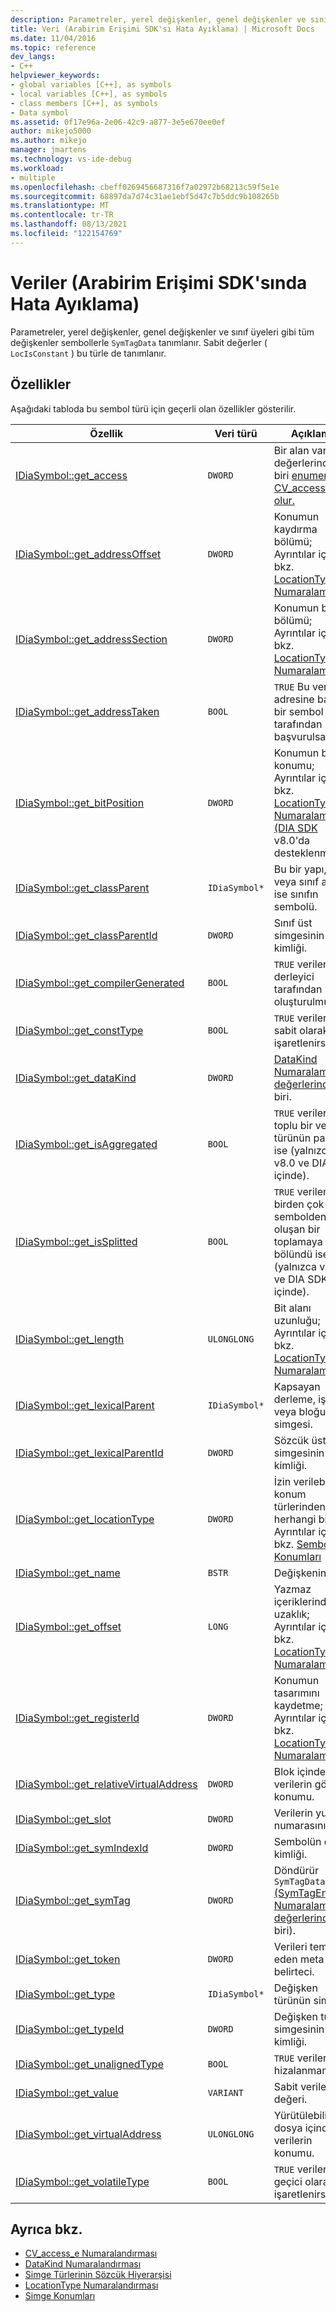 ```yaml
---
description: Parametreler, yerel değişkenler, genel değişkenler ve sınıf üyeleri gibi tüm değişkenler SymTagData sembolleriyle tanımlanır.
title: Veri (Arabirim Erişimi SDK'sı Hata Ayıklama) | Microsoft Docs
ms.date: 11/04/2016
ms.topic: reference
dev_langs:
- C++
helpviewer_keywords:
- global variables [C++], as symbols
- local variables [C++], as symbols
- class members [C++], as symbols
- Data symbol
ms.assetid: 0f17e96a-2e06-42c9-a877-3e5e670ee0ef
author: mikejo5000
ms.author: mikejo
manager: jmartens
ms.technology: vs-ide-debug
ms.workload:
- multiple
ms.openlocfilehash: cbeff0269456687316f7a02972b68213c59f5e1e
ms.sourcegitcommit: 68897da7d74c31ae1ebf5d47c7b5ddc9b108265b
ms.translationtype: MT
ms.contentlocale: tr-TR
ms.lasthandoff: 08/13/2021
ms.locfileid: "122154769"
---
```

# <a name="data-debug-interface-access-sdk"></a>Veriler (Arabirim Erişimi SDK'sında Hata Ayıklama)
Parametreler, yerel değişkenler, genel değişkenler ve sınıf üyeleri gibi tüm değişkenler sembollerle `SymTagData` tanımlanır. Sabit değerler ( `LocIsConstant` ) bu türle de tanımlanır.

## <a name="properties"></a>Özellikler
 Aşağıdaki tabloda bu sembol türü için geçerli olan özellikler gösterilir.

|Özellik|Veri türü|Açıklama|
|--------------|---------------|-----------------|
|[IDiaSymbol::get_access](../../debugger/debug-interface-access/idiasymbol-get-access.md)|`DWORD`|Bir alan varsa, değerlerinden biri [enumeration CV_access_e olur.](../../debugger/debug-interface-access/cv-access-e.md)|
|[IDiaSymbol::get_addressOffset](../../debugger/debug-interface-access/idiasymbol-get-addressoffset.md)|`DWORD`|Konumun kaydırma bölümü; Ayrıntılar için bkz. [LocationType Numaralama.](../../debugger/debug-interface-access/locationtype.md)|
|[IDiaSymbol::get_addressSection](../../debugger/debug-interface-access/idiasymbol-get-addresssection.md)|`DWORD`|Konumun bölüm bölümü; Ayrıntılar için bkz. [LocationType Numaralama.](../../debugger/debug-interface-access/locationtype.md)|
|[IDiaSymbol::get_addressTaken](../../debugger/debug-interface-access/idiasymbol-get-addresstaken.md)|`BOOL`|`TRUE` Bu verilerin adresine başka bir sembol tarafından başvurulsa.|
|[IDiaSymbol::get_bitPosition](../../debugger/debug-interface-access/idiasymbol-get-bitposition.md)|`DWORD`|Konumun bit konumu; Ayrıntılar için bkz. [LocationType Numaralama (DIA SDK](../../debugger/debug-interface-access/locationtype.md) v8.0'da desteklenmiyor).|
|[IDiaSymbol::get_classParent](../../debugger/debug-interface-access/idiasymbol-get-classparent.md)|`IDiaSymbol*`|Bu bir yapı, birlik veya sınıf alanı ise sınıfın sembolü.|
|[IDiaSymbol::get_classParentId](../../debugger/debug-interface-access/idiasymbol-get-classparentid.md)|`DWORD`|Sınıf üst simgesinin kimliği.|
|[IDiaSymbol::get_compilerGenerated](../../debugger/debug-interface-access/idiasymbol-get-compilergenerated.md)|`BOOL`|`TRUE` verileri derleyici tarafından oluşturulmuşsa.|
|[IDiaSymbol::get_constType](../../debugger/debug-interface-access/idiasymbol-get-consttype.md)|`BOOL`|`TRUE` verilerin sabit olarak işaretlenirse.|
|[IDiaSymbol::get_dataKind](../../debugger/debug-interface-access/idiasymbol-get-datakind.md)|`DWORD`|[DataKind Numaralama değerlerinden](../../debugger/debug-interface-access/datakind.md) biri.|
|[IDiaSymbol::get_isAggregated](../../debugger/debug-interface-access/idiasymbol-get-isaggregated.md)|`BOOL`|`TRUE` veriler toplu bir veri türünün parçası ise (yalnızca v8.0 ve DIA SDK içinde).|
|[IDiaSymbol::get_isSplitted](../../debugger/debug-interface-access/idiasymbol-get-issplitted.md)|`BOOL`|`TRUE` veriler birden çok sembolden oluşan bir toplamaya bölündü ise (yalnızca v8.0 ve DIA SDK içinde).|
|[IDiaSymbol::get_length](../../debugger/debug-interface-access/idiasymbol-get-length.md)|`ULONGLONG`|Bit alanı uzunluğu; Ayrıntılar için bkz. [LocationType Numaralama.](../../debugger/debug-interface-access/locationtype.md)|
|[IDiaSymbol::get_lexicalParent](../../debugger/debug-interface-access/idiasymbol-get-lexicalparent.md)|`IDiaSymbol*`|Kapsayan derleme, işlev veya bloğun simgesi.|
|[IDiaSymbol::get_lexicalParentId](../../debugger/debug-interface-access/idiasymbol-get-lexicalparentid.md)|`DWORD`|Sözcük üst simgesinin kimliği.|
|[IDiaSymbol::get_locationType](../../debugger/debug-interface-access/idiasymbol-get-locationtype.md)|`DWORD`|İzin verilebilir konum türlerinden herhangi biri; Ayrıntılar için bkz. [Sembol Konumları](../../debugger/debug-interface-access/symbol-locations.md)|
|[IDiaSymbol::get_name](../../debugger/debug-interface-access/idiasymbol-get-name.md)|`BSTR`|Değişkenin adı.|
|[IDiaSymbol::get_offset](../../debugger/debug-interface-access/idiasymbol-get-offset.md)|`LONG`|Yazmaz içeriklerinden uzaklık; Ayrıntılar için bkz. [LocationType Numaralama.](../../debugger/debug-interface-access/locationtype.md)|
|[IDiaSymbol::get_registerId](../../debugger/debug-interface-access/idiasymbol-get-registerid.md)|`DWORD`|Konumun tasarımını kaydetme; Ayrıntılar için bkz. [LocationType Numaralama.](../../debugger/debug-interface-access/locationtype.md)|
|[IDiaSymbol::get_relativeVirtualAddress](../../debugger/debug-interface-access/idiasymbol-get-relativevirtualaddress.md)|`DWORD`|Blok içindeki verilerin göreli konumu.|
|[IDiaSymbol::get_slot](../../debugger/debug-interface-access/idiasymbol-get-slot.md)|`DWORD`|Verilerin yuva numarasını alır.|
|[IDiaSymbol::get_symIndexId](../../debugger/debug-interface-access/idiasymbol-get-symindexid.md)|`DWORD`|Sembolün dizin kimliği.|
|[IDiaSymbol::get_symTag](../../debugger/debug-interface-access/idiasymbol-get-symtag.md)|`DWORD`|Döndürür `SymTagData` [(SymTagEnum Numaralama değerlerinden](../../debugger/debug-interface-access/symtagenum.md) biri).|
|[IDiaSymbol::get_token](../../debugger/debug-interface-access/idiasymbol-get-token.md)|`DWORD`|Verileri temsil eden meta veri belirteci.|
|[IDiaSymbol::get_type](../../debugger/debug-interface-access/idiasymbol-get-type.md)|`IDiaSymbol*`|Değişken türünün simgesi.|
|[IDiaSymbol::get_typeId](../../debugger/debug-interface-access/idiasymbol-get-typeid.md)|`DWORD`|Değişken türü simgesinin kimliği.|
|[IDiaSymbol::get_unalignedType](../../debugger/debug-interface-access/idiasymbol-get-unalignedtype.md)|`BOOL`|`TRUE` veriler hizalanmamışsa.|
|[IDiaSymbol::get_value](../../debugger/debug-interface-access/idiasymbol-get-value.md)|`VARIANT`|Sabit verilerin değeri.|
|[IDiaSymbol::get_virtualAddress](../../debugger/debug-interface-access/idiasymbol-get-virtualaddress.md)|`ULONGLONG`|Yürütülebilir dosya içindeki verilerin konumu.|
|[IDiaSymbol::get_volatileType](../../debugger/debug-interface-access/idiasymbol-get-volatiletype.md)|`BOOL`|`TRUE` verilerin geçici olarak işaretlenirse.|

## <a name="see-also"></a>Ayrıca bkz.
- [CV_access_e Numaralandırması](../../debugger/debug-interface-access/cv-access-e.md)
- [DataKind Numaralandırması](../../debugger/debug-interface-access/datakind.md)
- [Simge Türlerinin Sözcük Hiyerarşisi](../../debugger/debug-interface-access/lexical-hierarchy-of-symbol-types.md)
- [LocationType Numaralandırması](../../debugger/debug-interface-access/locationtype.md)
- [Simge Konumları](../../debugger/debug-interface-access/symbol-locations.md)
